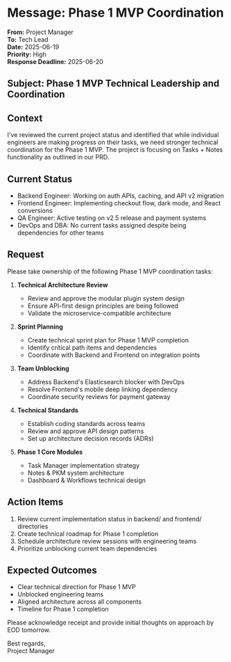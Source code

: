 # Message: Phase 1 MVP Coordination

**From:** Project Manager  
**To:** Tech Lead  
**Date:** 2025-06-19  
**Priority:** High  
**Response Deadline:** 2025-06-20  

## Subject: Phase 1 MVP Technical Leadership and Coordination

## Context

I've reviewed the current project status and identified that while individual engineers are making progress on their tasks, we need stronger technical coordination for the Phase 1 MVP. The project is focusing on Tasks + Notes functionality as outlined in our PRD.

## Current Status

- Backend Engineer: Working on auth APIs, caching, and API v2 migration
- Frontend Engineer: Implementing checkout flow, dark mode, and React conversions
- QA Engineer: Active testing on v2.5 release and payment systems
- DevOps and DBA: No current tasks assigned despite being dependencies for other teams

## Request

Please take ownership of the following Phase 1 MVP coordination tasks:

1. **Technical Architecture Review**
   - Review and approve the modular plugin system design
   - Ensure API-first design principles are being followed
   - Validate the microservice-compatible architecture

2. **Sprint Planning**
   - Create technical sprint plan for Phase 1 MVP completion
   - Identify critical path items and dependencies
   - Coordinate with Backend and Frontend on integration points

3. **Team Unblocking**
   - Address Backend's Elasticsearch blocker with DevOps
   - Resolve Frontend's mobile deep linking dependency
   - Coordinate security reviews for payment gateway

4. **Technical Standards**
   - Establish coding standards across teams
   - Review and approve API design patterns
   - Set up architecture decision records (ADRs)

5. **Phase 1 Core Modules**
   - Task Manager implementation strategy
   - Notes & PKM system architecture
   - Dashboard & Workflows technical design

## Action Items

1. Review current implementation status in backend/ and frontend/ directories
2. Create technical roadmap for Phase 1 completion
3. Schedule architecture review sessions with engineering teams
4. Prioritize unblocking current team dependencies

## Expected Outcomes

- Clear technical direction for Phase 1 MVP
- Unblocked engineering teams
- Aligned architecture across all components
- Timeline for Phase 1 completion

Please acknowledge receipt and provide initial thoughts on approach by EOD tomorrow.

Best regards,  
Project Manager